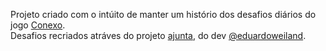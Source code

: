 <p>
Projeto criado com o intúito de manter um histório dos desafios diários do jogo <a href="https://conexo.ws/daily" target="_blank">Conexo</a>.</br>
Desafios recriados atráves do projeto <a href="https://github.com/eduardoweiland/ajunta" target="_blank">ajunta</a>, do dev <a href="https://github.com/eduardoweiland" target="_blank">@eduardoweiland</a>.
</p>